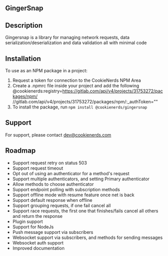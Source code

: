 ## GingerSnap


## Description
Gingersnap is a library for managing network requests, data serialization/deserialization and data validation all with minimal code


## Installation
To use as an NPM package in a project:
1. Request a token for connection to the CookieNerds NPM Area
2. Create a .npmrc file inside your project and add the following <br />
   @cookienerds:registry=https://gitlab.com/api/v4/projects/31753272/packages/npm/
   //gitlab.com/api/v4/projects/31753272/packages/npm/:_authToken="<my token here>"
3. To install the package, run `npm install @cookienerds/gingersnap`

## Support
For support, please contact <a href="mailto:dev@cookienerds.com">dev@cookienerds.com</a>

## Roadmap
- Support request retry on status 503
- Support request timeout
- Opt out of using an authenticator for a method's request
- Support multiple authenticators, and setting Primary authenticator
- Allow methods to choose authenticator
- Support endpoint polling with subscription methods
- Support offline mode with resume feature once net is back
- Support default response when offline
- Support grouping requests, if one fail cancel all
- Support race requests, the first one that finishes/fails cancel all others and return the response
- Plugin support
- Support for NodeJs
- Push message support via subscribers
- Websocket support via subscribers, and methods for sending messages
- Websocket auth support
- Improved documentation

